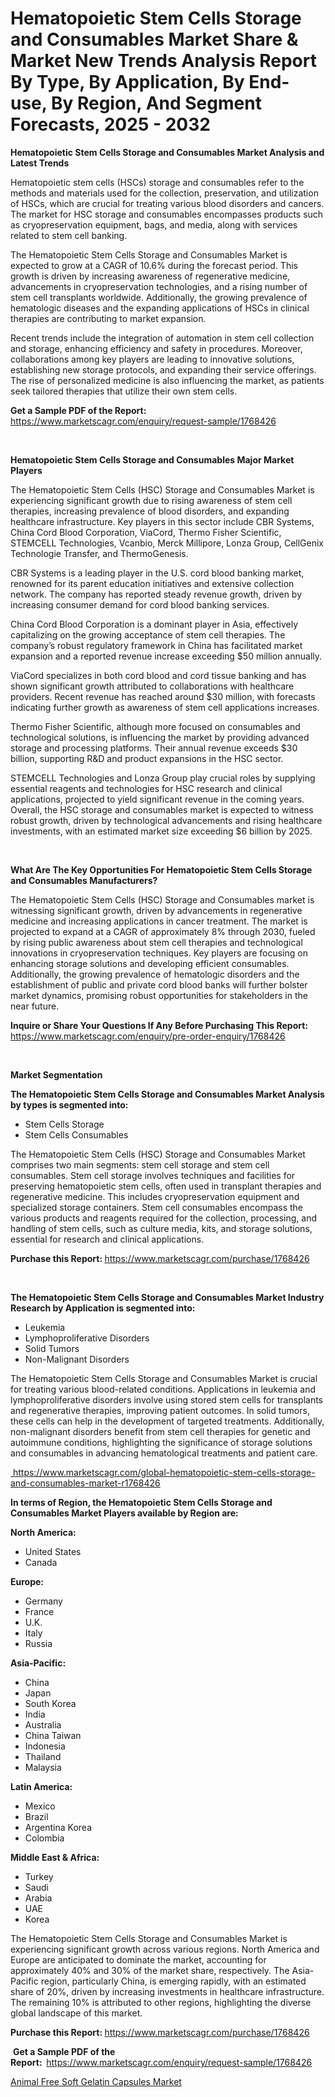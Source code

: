 <p><h1>Hematopoietic Stem Cells Storage and Consumables Market Share & Market New Trends Analysis Report By Type, By Application, By End-use, By Region, And Segment Forecasts, 2025 - 2032</h1></p><p><strong>Hematopoietic Stem Cells Storage and Consumables Market Analysis and Latest Trends</strong></p>
<p><p>Hematopoietic stem cells (HSCs) storage and consumables refer to the methods and materials used for the collection, preservation, and utilization of HSCs, which are crucial for treating various blood disorders and cancers. The market for HSC storage and consumables encompasses products such as cryopreservation equipment, bags, and media, along with services related to stem cell banking.</p><p>The Hematopoietic Stem Cells Storage and Consumables Market is expected to grow at a CAGR of 10.6% during the forecast period. This growth is driven by increasing awareness of regenerative medicine, advancements in cryopreservation technologies, and a rising number of stem cell transplants worldwide. Additionally, the growing prevalence of hematologic diseases and the expanding applications of HSCs in clinical therapies are contributing to market expansion. </p><p>Recent trends include the integration of automation in stem cell collection and storage, enhancing efficiency and safety in procedures. Moreover, collaborations among key players are leading to innovative solutions, establishing new storage protocols, and expanding their service offerings. The rise of personalized medicine is also influencing the market, as patients seek tailored therapies that utilize their own stem cells.</p></p>
<p><strong>Get a Sample PDF of the Report:&nbsp;</strong> <a href="https://www.marketscagr.com/enquiry/request-sample/1768426?utm_campaign=3199&utm_medium=2&utm_source=Github&utm_content=ia&utm_term=09032025&utm_id=hematopoietic-stem-cells-storage-and-consumables">https://www.marketscagr.com/enquiry/request-sample/1768426</a></p>
<p>&nbsp;</p>
<p><strong>Hematopoietic Stem Cells Storage and Consumables Major Market Players</strong></p>
<p><p>The Hematopoietic Stem Cells (HSC) Storage and Consumables Market is experiencing significant growth due to rising awareness of stem cell therapies, increasing prevalence of blood disorders, and expanding healthcare infrastructure. Key players in this sector include CBR Systems, China Cord Blood Corporation, ViaCord, Thermo Fisher Scientific, STEMCELL Technologies, Vcanbio, Merck Millipore, Lonza Group, CellGenix Technologie Transfer, and ThermoGenesis.</p><p>CBR Systems is a leading player in the U.S. cord blood banking market, renowned for its parent education initiatives and extensive collection network. The company has reported steady revenue growth, driven by increasing consumer demand for cord blood banking services.</p><p>China Cord Blood Corporation is a dominant player in Asia, effectively capitalizing on the growing acceptance of stem cell therapies. The company’s robust regulatory framework in China has facilitated market expansion and a reported revenue increase exceeding $50 million annually.</p><p>ViaCord specializes in both cord blood and cord tissue banking and has shown significant growth attributed to collaborations with healthcare providers. Recent revenue has reached around $30 million, with forecasts indicating further growth as awareness of stem cell applications increases.</p><p>Thermo Fisher Scientific, although more focused on consumables and technological solutions, is influencing the market by providing advanced storage and processing platforms. Their annual revenue exceeds $30 billion, supporting R&D and product expansions in the HSC sector.</p><p>STEMCELL Technologies and Lonza Group play crucial roles by supplying essential reagents and technologies for HSC research and clinical applications, projected to yield significant revenue in the coming years. Overall, the HSC storage and consumables market is expected to witness robust growth, driven by technological advancements and rising healthcare investments, with an estimated market size exceeding $6 billion by 2025.</p></p>
<p>&nbsp;</p>
<p><strong>What Are The Key Opportunities For Hematopoietic Stem Cells Storage and Consumables Manufacturers?</strong></p>
<p><p>The Hematopoietic Stem Cells (HSC) Storage and Consumables market is witnessing significant growth, driven by advancements in regenerative medicine and increasing applications in cancer treatment. The market is projected to expand at a CAGR of approximately 8% through 2030, fueled by rising public awareness about stem cell therapies and technological innovations in cryopreservation techniques. Key players are focusing on enhancing storage solutions and developing efficient consumables. Additionally, the growing prevalence of hematologic disorders and the establishment of public and private cord blood banks will further bolster market dynamics, promising robust opportunities for stakeholders in the near future.</p></p>
<p><strong>Inquire or Share Your Questions If Any Before Purchasing This Report:</strong> <a href="https://www.marketscagr.com/enquiry/pre-order-enquiry/1768426?utm_campaign=3199&utm_medium=2&utm_source=Github&utm_content=ia&utm_term=09032025&utm_id=hematopoietic-stem-cells-storage-and-consumables">https://www.marketscagr.com/enquiry/pre-order-enquiry/1768426</a></p>
<p>&nbsp;</p>
<p><strong>Market Segmentation</strong></p>
<p><strong>The Hematopoietic Stem Cells Storage and Consumables Market Analysis by types is segmented into:</strong></p>
<p><ul><li>Stem Cells Storage</li><li>Stem Cells Consumables</li></ul></p>
<p><p>The Hematopoietic Stem Cells (HSC) Storage and Consumables Market comprises two main segments: stem cell storage and stem cell consumables. Stem cell storage involves techniques and facilities for preserving hematopoietic stem cells, often used in transplant therapies and regenerative medicine. This includes cryopreservation equipment and specialized storage containers. Stem cell consumables encompass the various products and reagents required for the collection, processing, and handling of stem cells, such as culture media, kits, and storage solutions, essential for research and clinical applications.</p></p>
<p><strong>Purchase this Report:&nbsp;</strong><a href="https://www.marketscagr.com/purchase/1768426?utm_campaign=3199&utm_medium=2&utm_source=Github&utm_content=ia&utm_term=09032025&utm_id=hematopoietic-stem-cells-storage-and-consumables">https://www.marketscagr.com/purchase/1768426</a></p>
<p>&nbsp;</p>
<p><strong>The Hematopoietic Stem Cells Storage and Consumables Market Industry Research by Application is segmented into:</strong></p>
<p><ul><li>Leukemia</li><li>Lymphoproliferative Disorders</li><li>Solid Tumors</li><li>Non-Malignant Disorders</li></ul></p>
<p><p>The Hematopoietic Stem Cells Storage and Consumables Market is crucial for treating various blood-related conditions. Applications in leukemia and lymphoproliferative disorders involve using stored stem cells for transplants and regenerative therapies, improving patient outcomes. In solid tumors, these cells can help in the development of targeted treatments. Additionally, non-malignant disorders benefit from stem cell therapies for genetic and autoimmune conditions, highlighting the significance of storage solutions and consumables in advancing hematological treatments and patient care.</p></p>
<p><a href="https://www.marketscagr.com/global-hematopoietic-stem-cells-storage-and-consumables-market-r1768426?utm_campaign=3199&utm_medium=2&utm_source=Github&utm_content=ia&utm_term=09032025&utm_id=hematopoietic-stem-cells-storage-and-consumables">&nbsp;https://www.marketscagr.com/global-hematopoietic-stem-cells-storage-and-consumables-market-r1768426</a></p>
<p><strong>In terms of Region, the Hematopoietic Stem Cells Storage and Consumables Market Players available by Region are:</strong></p>
<p>
    <p> <strong> North America: </strong>
        <ul>
            <li>United States</li>
            <li>Canada</li>
        </ul>
        </p> 
    <p> <strong> Europe: </strong>
        <ul>
            <li>Germany</li>
            <li>France</li>
            <li>U.K.</li>
            <li>Italy</li>
            <li>Russia</li>
        </ul>
        </p> 
    <p> <strong> Asia-Pacific: </strong>
        <ul>
            <li>China</li>
            <li>Japan</li>
            <li>South Korea</li>
            <li>India</li>
            <li>Australia</li>
            <li>China Taiwan</li>
            <li>Indonesia</li>
            <li>Thailand</li>
            <li>Malaysia</li>
        </ul>
        </p> 
    <p> <strong> Latin America: </strong>
        <ul>
            <li>Mexico</li>
            <li>Brazil</li>
            <li>Argentina Korea</li>
            <li>Colombia</li>
        </ul>
        </p> 
    <p> <strong> Middle East & Africa: </strong>
        <ul>
            <li>Turkey</li>
            <li>Saudi</li>
            <li>Arabia</li>
            <li>UAE</li>
            <li>Korea</li>
        </ul>
    </p>
    </p>
<p><p>The Hematopoietic Stem Cells Storage and Consumables Market is experiencing significant growth across various regions. North America and Europe are anticipated to dominate the market, accounting for approximately 40% and 30% of the market share, respectively. The Asia-Pacific region, particularly China, is emerging rapidly, with an estimated share of 20%, driven by increasing investments in healthcare infrastructure. The remaining 10% is attributed to other regions, highlighting the diverse global landscape of this market.</p></p>
<p><strong>Purchase this Report: </strong><a href="https://www.marketscagr.com/purchase/1768426?utm_campaign=3199&utm_medium=2&utm_source=Github&utm_content=ia&utm_term=09032025&utm_id=hematopoietic-stem-cells-storage-and-consumables">https://www.marketscagr.com/purchase/1768426</a></p>
<p>&nbsp;<strong>Get a Sample PDF of the Report:&nbsp;&nbsp;</strong><a href="https://www.marketscagr.com/enquiry/request-sample/1768426?utm_campaign=3199&utm_medium=2&utm_source=Github&utm_content=ia&utm_term=09032025&utm_id=hematopoietic-stem-cells-storage-and-consumables">https://www.marketscagr.com/enquiry/request-sample/1768426</a></p>
<p><strong></strong></p>
<p><p><a href="https://github.com/stephaniwo144/Market-Research-Report-List-1/blob/main/animal-free-soft-gelatin-capsules-market.md?utm_campaign=3199&utm_medium=2&utm_source=Github&utm_content=ia&utm_term=09032025&utm_id=hematopoietic-stem-cells-storage-and-consumables">Animal Free Soft Gelatin Capsules Market</a></p></p>